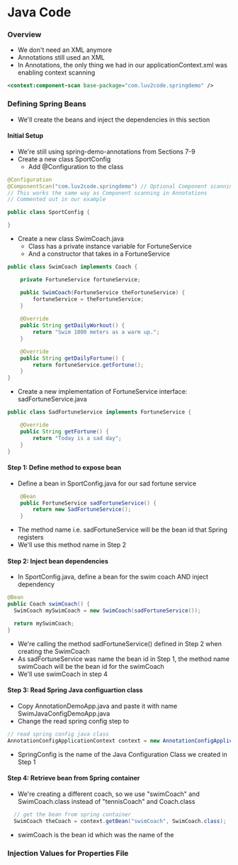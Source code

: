 # Java Code

### Overview
* We don't need an XML anymore
* Annotations still used an XML
* In Annotations, the only thing we had in our applicationContext.xml was enabling context scanning
```xml
<context:component-scan base-package="com.luv2code.springdemo" />
```

### Defining Spring Beans
* We'll create the beans and inject the dependencies in this section

#### Initial Setup
* We're still using spring-demo-annotations from Sections 7-9
* Create a new class SportConfig
  * Add @Configuration to the class
```java
@Configuration
@ComponentScan("com.luv2code.springdemo") // Optional Component scanning
// This works the same way as Component scanning in Annotations 
// Commented out in our example

public class SportConfig {

}
```
* Create a new class SwimCoach.java 
  * Class has a private instance variable for FortuneService
  * And a constructor that takes in a FortuneService
```java
public class SwimCoach implements Coach {

	private FortuneService fortuneService;

	public SwimCoach(FortuneService theFortuneService) {
		fortuneService = theFortuneService;
	}
	
	@Override
	public String getDailyWorkout() {
		return "Swim 1000 meters as a warm up.";
	}

	@Override
	public String getDailyFortune() {
		return fortuneService.getFortune();
	}
}
```
* Create a new implementation of FortuneService interface: sadFortuneService.java
```java
public class SadFortuneService implements FortuneService {

	@Override
	public String getFortune() {
		return "Today is a sad day";
	}
}
```

#### Step 1: Define method to expose bean
* Define a bean in SportConfig.java for our sad fortune service
```java
	@Bean
	public FortuneService sadFortuneService() {
		return new SadFortuneService();
	}
```	
* The method name i.e. sadFortuneService will be the bean id that Spring registers
* We'll use this method name in Step 2

#### Step 2: Inject bean dependencies
* In SportConfig.java, define a bean for the swim coach AND inject dependency
```java
@Bean
public Coach swimCoach() {
  SwimCoach mySwimCoach = new SwimCoach(sadFortuneService());

  return mySwimCoach;
}
```
* We're calling the method sadFortuneService() defined in Step 2 when creating the SwimCoach
* As sadFortuneService was name the bean id in Step 1, the method name swimCoach will be the bean id for the swimCoach
* We'll use swimCoach in step 4

#### Step 3: Read Spring Java configuartion class
* Copy AnnotationDemoApp.java and paste it with name SwimJavaConfigDemoApp.java
* Change the read spring config step to
```java
// read spring config java class
AnnotationConfigApplicationContext context = new AnnotationConfigApplicationContext(SportConfig.class);
```
* SpringConfig is the name of the Java Configuration Class we created in Step 1

#### Step 4: Retrieve bean from Spring container
* We're creating a different coach, so we use "swimCoach" and SwimCoach.class instead of "tennisCoach" and Coach.class
```java
  // get the bean from spring container
  SwimCoach theCoach = context.getBean("swimCoach", SwimCoach.class);
```
* swimCoach is the bean id which was the name of the 

### Injection Values for Properties File
